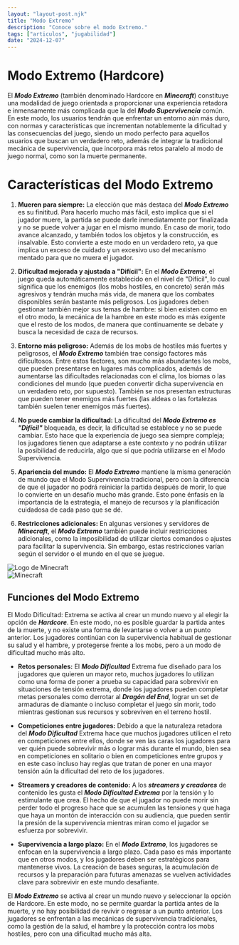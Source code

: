 ```yaml
---
layout: "layout-post.njk"
title: "Modo Extremo"
description: "Conoce sobre el modo Extremo."
tags: ["articulos", "jugabilidad"]
date: "2024-12-07"
---
```


# Modo Extremo (Hardcore)

El ***Modo Extremo*** (también denominado Hardcore en ***Minecraft***) constituye una modalidad de juego orientada a proporcionar una experiencia retadora e inmensamente más complicada que la del ***Modo Supervivencia*** común. En este modo, los usuarios tendrán que enfrentar un entorno aún más duro, con normas y características que incrementan notablemente la dificultad y las consecuencias del juego, siendo un modo perfecto para aquellos usuarios que buscan un verdadero reto, además de integrar la tradicional mecánica de supervivencia, que incorpora más retos paralelo al modo de juego normal, como son la muerte permanente.

# Características del Modo Extremo

1. **Mueren para siempre:**
La elección que más destaca del ***Modo Extremo*** es su finititud. Para hacerlo mucho más fácil, esto implica que si el jugador muere, la partida se puede darle inmediatamente por finalizada y no se puede volver a jugar en el mismo mundo. En caso de morir, todo avance alcanzado, y también todos los objetos y la construcción, es insalvable. Esto convierte a este modo en un verdadero reto, ya que implica un exceso de cuidado y un excesivo uso del mecanismo mentado para que no muera el jugador.

2. **Dificultad mejorada y ajustada a "Difícil":**
En el ***Modo Extremo***, el juego queda automáticamente establecido en el nivel de "Difícil", lo cual significa que los enemigos (los mobs hostiles, en concreto) serán más agresivos y tendrán mucha más vida, de manera que los combates disponibles serán bastante más peligrosos. Los jugadores deben gestionar también mejor sus temas de hambre: si bien existen como en el otro modo, la mecánica de la hambre en este modo es más exigente que el resto de los modos, de manera que continuamente se debate y busca la necesidad de caza de recursos.

3. **Entorno más peligroso:**
Además de los mobs de hostiles más fuertes y peligrosos, el ***Modo Extremo*** también trae consigo factores más difícultosos. Entre estos factores, son mucho más abundantes los mobs, que pueden presentarse en lugares más complicados, además de aumentarse las dificultades relacionadas con el clima, los biomas o las condiciones del mundo (que pueden convertir dicha supervivencia en un verdadero reto, por supuesto). También se nos presentan estructuras que pueden tener enemigos más fuertes (las aldeas o las fortalezas también suelen tener enemigos más fuertes).

4. **No puede cambiar la dificultad:**
La dificultad del ***Modo Extremo es "Difícil"*** bloqueada, es decir, la dificultad se establece y no se puede cambiar. Esto hace que la experiencia de juego sea siempre compleja; los jugadores tienen que adaptarse a este contexto y no podrán utilizar la posibilidad de reducirla, algo que sí que podría utilizarse en el Modo Supervivencia.

5. **Apariencia del mundo:**
El ***Modo Extremo*** mantiene la misma generación de mundo que el Modo Supervivencia tradicional, pero con la diferencia de que el jugador no podrá reiniciar la partida después de morir, lo que lo convierte en un desafío mucho más grande. Esto pone énfasis en la importancia de la estrategia, el manejo de recursos y la planificación cuidadosa de cada paso que se dé.

6. **Restricciones adicionales:**
En algunas versiones y servidores de ***Minecraft***, el ***Modo Extremo*** también puede incluir restricciones adicionales, como la imposibilidad de utilizar ciertos comandos o ajustes para facilitar la supervivencia. Sin embargo, estas restricciones varían según el servidor o el mundo en el que se juegue.

  <div class="row">
    <div class="col-md-6">
      <img src="https://i.ytimg.com/vi/YVPplpjQsJg/maxresdefault.jpg" alt="Logo de Minecraft" class="img-fluid">
    </div>
    <div class="col-md-6">
      <img src="https://www.minecraft.net/content/dam/minecraftnet/games/minecraft/screenshots/Article_Hardcore_Header_1170x500_.jpg" alt="Minecraft" class="img-fluid">
    </div>
  </div>
</section>

## Funciones del Modo Extremo

El Modo Dificultad:
Extrema se activa al crear un mundo nuevo y al elegir la opción de ***Hardcore***. En este modo, no es posible guardar la partida antes de la muerte, y no existe una forma de levantarse o volver a un punto anterior. Los jugadores continúan con la supervivencia habitual de gestionar su salud y el hambre, y protegerse frente a los mobs, pero a un modo de dificultad mucho más alto.

- **Retos personales:**
El ***Modo Dificultad*** Extrema fue diseñado para los jugadores que quieren un mayor reto, muchos jugadores lo utilizan como una forma de poner a prueba su capacidad para sobrevivir en situaciones de tensión extrema, donde los jugadores pueden completar metas personales como derrotar al ***Dragón del End***, lograr un set de armaduras de diamante o incluso completar el juego sin morir, todo mientras gestionan sus recursos y sobreviven en el terreno hostil.

- **Competiciones entre jugadores:**
Debido a que la naturaleza retadora del ***Modo Dificultad*** Extrema hace que muchos jugadores utilicen el reto en competiciones entre ellos, donde se ven las caras los jugadores para ver quién puede sobrevivir más o lograr más durante el mundo, bien sea en competiciones en solitario o bien en competiciones entre grupos y en este caso incluso hay reglas que tratan de poner en una mayor tensión aún la dificultad del reto de los jugadores.

- **Streamers y creadores de contenido:**
A los ***streamers y creadores*** de contenido les gusta el ***Modo Dificultad Extrema*** por la tensión y lo estimulante que crea. El hecho de que el jugador no puede morir sin perder todo el progreso hace que se acumulen las tensiones y que haga que haya un montón de interacción con su audiencia, que pueden sentir la presión de la supervivencia mientras miran como el jugador se esfuerza por sobrevivir. 

- **Supervivencia a largo plazo:**
En el ***Modo Extremo***, los jugadores se enfocan en la supervivencia a largo plazo. Cada paso es más importante que en otros modos, y los jugadores deben ser estratégicos para mantenerse vivos. La creación de bases seguras, la acumulación de recursos y la preparación para futuras amenazas se vuelven actividades clave para sobrevivir en este mundo desafiante.

El ***Modo Extremo*** se activa al crear un mundo nuevo y seleccionar la opción de Hardcore. En este modo, no se permite guardar la partida antes de la muerte, y no hay posibilidad de revivir o regresar a un punto anterior. Los jugadores se enfrentan a las mecánicas de supervivencia tradicionales, como la gestión de la salud, el hambre y la protección contra los mobs hostiles, pero con una dificultad mucho más alta.
